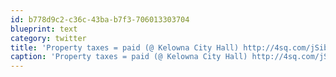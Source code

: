 ```yaml
---
id: b778d9c2-c36c-43ba-b7f3-706013303704
blueprint: text
category: twitter
title: 'Property taxes = paid (@ Kelowna City Hall) http://4sq.com/jSib3a'
caption: 'Property taxes = paid (@ Kelowna City Hall) http://4sq.com/jSib3a'
---
```

